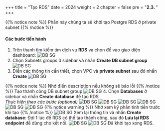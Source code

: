 +++
title = "Tạo RDS"
date = 2024
weight = 2
chapter = false
pre = "<b>2.3. </b>"
+++

{{% notice note %}}
Phần này chúng ta sẽ khởi tạo Postgre RDS ở private subnet
{{% /notice %}}

#### Các bước tiến hành

1. Trên thanh tìm kiếm tìm dịch vụ **RDS** và chọn để vào giao diện dashboard:
   ![DB SG](/images/3-RDS/rds_console.jpg)
2. Chọn Subnets groups ở sidebar và nhấn **Create DB subnet group**
   ![DB SG](/images/3-RDS/rds_subnet_gr.jpg)
3. Điền các thông tin cần thiết, chọn VPC và **private subnet** sau đó nhấn **Create**
   ![DB SG](/images/3-RDS/rds_subnet_gr_create.jpg)

{{% notice note %}}
Nhớ điền description nếu không sẽ báo lỗi
{{% /notice %}}
Tạo thành công DB subnet group
![DB SG](/images/3-RDS/rds_subnet_gr_success.jpg) 4. Chọn **Databases** ở sidebar và nhấn **Create database** để tạo RDS  
_Thực hiện theo các bước (optional)_
![DB SG](/images/3-RDS/db_console.jpg)
![DB SG](/images/3-RDS/db_engine_opt.jpg)
![DB SG](/images/3-RDS/db_general_setting.jpg)
![DB SG](/images/3-RDS/db_default_1.jpg)
![DB SG](/images/3-RDS/db_connect_setting_01.jpg)
![DB SG](/images/3-RDS/db_connect_setting_02.jpg)
{{% notice warning %}}
Nhớ xem kỹ phần tính tiền trước khi tạo
{{% /notice %}}
![DB SG](/images/3-RDS/costs.jpg)
Xem lại thông tin và nhấn **Create database**:
Đợi 1 lúc để RDS có thể tạo thành công, sau đó **Lưu lại RDS endpoint** để dùng cho kết nối.
![DB SG](/images/3-RDS/rds_waiting_create.jpg)
![DB SG](/images/3-RDS/rds_endpoint.jpg)
Đã khởi tạo xong RDS.
